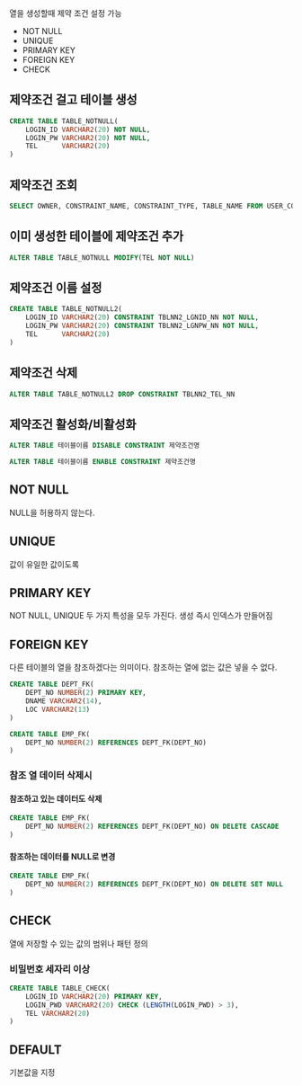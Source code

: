 열을 생성할때 제약 조건 설정 가능

- NOT NULL
- UNIQUE
- PRIMARY KEY
- FOREIGN KEY
- CHECK

## 제약조건 걸고 테이블 생성

```sql
CREATE TABLE TABLE_NOTNULL(
	LOGIN_ID VARCHAR2(20) NOT NULL,
	LOGIN_PW VARCHAR2(20) NOT NULL,
	TEL		 VARCHAR2(20)
)
```

## 제약조건 조회

```sql
SELECT OWNER, CONSTRAINT_NAME, CONSTRAINT_TYPE, TABLE_NAME FROM USER_CONSTRAINTS 
```

## 이미 생성한 테이블에 제약조건 추가

```sql
ALTER TABLE TABLE_NOTNULL MODIFY(TEL NOT NULL)
```

## 제약조건 이름 설정

```sql
CREATE TABLE TABLE_NOTNULL2(
	LOGIN_ID VARCHAR2(20) CONSTRAINT TBLNN2_LGNID_NN NOT NULL,
	LOGIN_PW VARCHAR2(20) CONSTRAINT TBLNN2_LGNPW_NN NOT NULL,
	TEL		 VARCHAR2(20)
)
```

## 제약조건 삭제

```sql
ALTER TABLE TABLE_NOTNULL2 DROP CONSTRAINT TBLNN2_TEL_NN
```

## 제약조건 활성화/비활성화

```sql
ALTER TABLE 테이블이름 DISABLE CONSTRAINT 제약조건명

ALTER TABLE 테이블이름 ENABLE CONSTRAINT 제약조건명
```

## NOT NULL

NULL을 허용하지 않는다.

## UNIQUE

값이 유일한 값이도록

## PRIMARY KEY

NOT NULL, UNIQUE 두 가지 특성을 모두 가진다. 생성 즉시 인덱스가 만들어짐

## FOREIGN KEY

다른 테이블의 열을 참조하겠다는 의미이다. 참조하는 열에 없는 값은 넣을 수 없다.

```sql
CREATE TABLE DEPT_FK(
	DEPT_NO NUMBER(2) PRIMARY KEY,
	DNAME VARCHAR2(14),
	LOC VARCHAR2(13)
)

CREATE TABLE EMP_FK(
	DEPT_NO NUMBER(2) REFERENCES DEPT_FK(DEPT_NO)
)
```

### 참조 열 데이터 삭제시

#### 참조하고 있는 데이터도 삭제

```sql
CREATE TABLE EMP_FK(
	DEPT_NO NUMBER(2) REFERENCES DEPT_FK(DEPT_NO) ON DELETE CASCADE
)
```

#### 참조하는 데이터를 NULL로 변경

```sql
CREATE TABLE EMP_FK(
	DEPT_NO NUMBER(2) REFERENCES DEPT_FK(DEPT_NO) ON DELETE SET NULL
)
```

## CHECK

열에 저장할 수 있는 값의 범위나 패턴 정의

### 비밀번호 세자리 이상

```sql
CREATE TABLE TABLE_CHECK(
	LOGIN_ID VARCHAR2(20) PRIMARY KEY,
	LOGIN_PWD VARCHAR2(20) CHECK (LENGTH(LOGIN_PWD) > 3),
	TEL VARCHAR2(20)
)
```

## DEFAULT

기본값을 지정